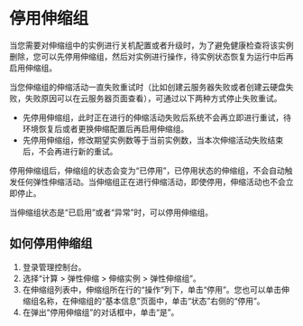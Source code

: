 # 停用伸缩组<a name="ZH-CN_TOPIC_0042018373"></a>

当您需要对伸缩组中的实例进行关机配置或者升级时，为了避免健康检查将该实例删除，您可以先停用伸缩组，然后对实例进行操作，待实例状态恢复为运行中后再启用伸缩组。

当您伸缩组的伸缩活动一直失败重试时（比如创建云服务器失败或者创建云硬盘失败，失败原因可以在云服务器页面查看），可通过以下两种方式停止失败重试。

-   先停用伸缩组，此时正在进行的伸缩活动失败后系统不会再立即进行重试，待环境恢复后或者更换伸缩配置后再启用伸缩组。
-   先停用伸缩组，修改期望实例数等于当前实例数，当本次伸缩活动失败结束后，不会再进行新的重试。

停用伸缩组后，伸缩组的状态会变为“已停用”，已停用状态的伸缩组，不会自动触发任何弹性伸缩活动。当伸缩组正在进行伸缩活动，即使停用，伸缩活动也不会立即停止。

当伸缩组状态是“已启用”或者“异常”时，可以停用伸缩组。

## 如何停用伸缩组<a name="section51147066105242"></a>

1.  登录管理控制台。
2.  选择“计算 \> 弹性伸缩 \> 伸缩实例 \> 弹性伸缩组”。
3.  在伸缩组列表中，伸缩组所在行的“操作”列下，单击“停用”。您也可以单击伸缩组名称，在伸缩组的“基本信息”页面中，单击“状态”右侧的“停用”。
4.  在弹出“停用伸缩组”的对话框中，单击“是”。

